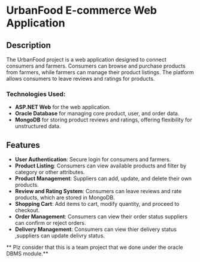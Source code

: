 # UrbanFood E-commerce Web Application

## Description
The UrbanFood project is a web application designed to connect consumers and farmers. Consumers can browse and purchase products from farmers, while farmers can manage their product listings. The platform allows consumers to leave reviews and ratings for products.

### Technologies Used:
- **ASP.NET Web** for the web application.
- **Oracle Database** for managing core product, user, and order data.
- **MongoDB** for storing product reviews and ratings, offering flexibility for unstructured data.

## Features
- **User Authentication**: Secure login for consumers and farmers.
- **Product Listing**: Consumers can view available products and filter by category or other attributes.
- **Product Management**: Suppliers can add, update, and delete their own products.
- **Review and Rating System**: Consumers can leave reviews and rate products, which are stored in MongoDB.
- **Shopping Cart**: Add items to cart, modify quantity, and proceed to checkout.
- **Order Management**: Consumers can view their order status suppliers can confirm or reject orders.
- **Delivery Management**: Consumers can view thier delivery status ,suppliers can update delivry status.

** Plz consider that this is a team project that we done under the oracle DBMS module.**


